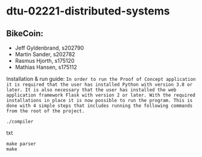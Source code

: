 # dtu-02221-distributed-systems


BikeCoin:
---------------------------------------
* Jeff Gyldenbrand, s202790
* Martin Sander, s202782
* Rasmus Hjorth, s175120
* Mathias Hansen, s175112

Installation & run guide:
`
In order to run the Proof of Concept application it is required
that the user has installed Python with version 3.8 or later. It
is also necessary that the user has installed the web application
framework Flask with version 2 or later.
With the required installations in place it is now possible to
run the program. This is done with 4 simple steps that includes
running the following commands from the root of the project.
`
```
./compiler  
```
txt
```
make parser  
make
```
